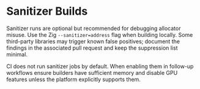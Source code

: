 # Sanitizer Builds

Sanitizer runs are optional but recommended for debugging allocator misuse.
Use the Zig `--sanitizer=address` flag when building locally. Some third-party
libraries may trigger known false positives; document the findings in the
associated pull request and keep the suppression list minimal.

CI does not run sanitizer jobs by default. When enabling them in follow-up
workflows ensure builders have sufficient memory and disable GPU features unless
the platform explicitly supports them.
